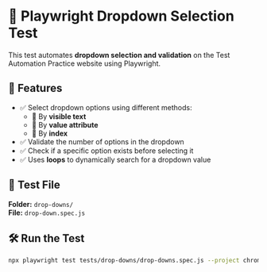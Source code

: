 # 🔽 Playwright Dropdown Selection Test  

This test automates **dropdown selection and validation** on the Test Automation Practice website using Playwright.  

## 📌 Features  
- ✅ Select dropdown options using different methods:  
  - 🔹 By **visible text**  
  - 🔹 By **value attribute**  
  - 🔹 By **index**  
- ✅ Validate the number of options in the dropdown  
- ✅ Check if a specific option exists before selecting it  
- ✅ Uses **loops** to dynamically search for a dropdown value  

## 📂 Test File  
**Folder:** `drop-downs/`  
**File:** `drop-down.spec.js`  

## 🛠 Run the Test  
```sh
npx playwright test tests/drop-downs/drop-downs.spec.js --project chromium --headed
